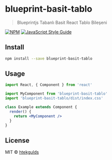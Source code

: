 # blueprint-basit-tablo

> Blueprintjs Tabanlı Basit React Tablo Bileşeni

[![NPM](https://img.shields.io/npm/v/blueprint-basit-tablo.svg)](https://www.npmjs.com/package/blueprint-basit-tablo) [![JavaScript Style Guide](https://img.shields.io/badge/code_style-standard-brightgreen.svg)](https://standardjs.com)

## Install

```bash
npm install --save blueprint-basit-tablo
```

## Usage

```jsx
import React, { Component } from 'react'

import MyComponent from 'blueprint-basit-tablo'
import 'blueprint-basit-tablo/dist/index.css'

class Example extends Component {
  render() {
    return <MyComponent />
  }
}
```

## License

MIT © [htekgulds](https://github.com/htekgulds)
